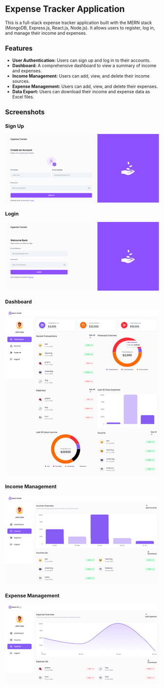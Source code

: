 # Expense Tracker Application

This is a full-stack expense tracker application built with the MERN stack (MongoDB, Express.js, React.js, Node.js). It allows users to register, log in, and manage their income and expenses.

## Features

-   **User Authentication:** Users can sign up and log in to their accounts.
-   **Dashboard:** A comprehensive dashboard to view a summary of income and expenses.
-   **Income Management:** Users can add, view, and delete their income sources.
-   **Expense Management:** Users can add, view, and delete their expenses.
-   **Data Export:** Users can download their income and expense data as Excel files.

## Screenshots

### Sign Up
![Sign Up](screenshots/pic5.png)

### Login
![Login](screenshots/pic4.png)

### Dashboard
![Dashboard](screenshots/pic1.png)

### Income Management
![Income Management](screenshots/pic2.png)

### Expense Management
![Expense Management](screenshots/pic3.png)
